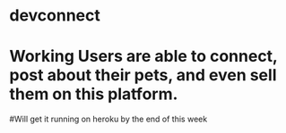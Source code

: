 # devconnect



# Working Users are able to connect, post about their pets, and even sell them on this platform.

#Will get it running on heroku by the end of this week
